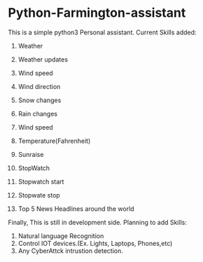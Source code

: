# Python-Farmington-assistant

This is a simple python3 Personal assistant.
Current Skills added:
1. Weather
  1. Weather updates
  2. Wind speed
  3. Wind direction
  4. Snow changes
  5. Rain changes
  6. Wind speed
  7. Temperature(Fahrenheit)
  8. Sunraise


2. StopWatch
  1. Stopwatch start
  2. Stopwate stop
 
3. Top 5 News Headlines around the world


Finally, This is still in development side.
Planning to add Skills:
  1. Natural language Recognition
  2. Control IOT devices.(Ex. Lights, Laptops, Phones,etc)
  3. Any CyberAttck intrustion detection.
